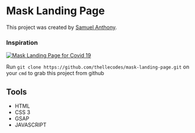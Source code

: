 # Mask Landing Page

This project was created by [Samuel Anthony](https://twitter.com/sam1an).

### Inspiration
[![Mask Landing Page for Covid 19](https://assets.materialup.com/uploads/0c1267f3-9699-40d2-baed-b502e731be7a/preview.png)](https://www.uplabs.com/posts/masking-mask-movement-landing-page-website)

Run `git clone https://github.com/thellecodes/mask-landing-page.git` on your `cmd` to grab this project from github

## Tools

- HTML
- CSS 3
- GSAP
- JAVASCRIPT
